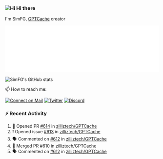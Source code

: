 ### <img src='https://qpluspicture.oss-cn-beijing.aliyuncs.com/6LjjQA/Hi.gif' alt='Hi' width="24"/> Hi there

I'm SimFG, [GPTCache](https://github.com/zilliztech/GPTCache) creator

![Metrics 👋](/metrics.plugin.followup.user.svg)

![SimFG's GitHub stats](https://github-readme-stats.vercel.app/api?username=SimFG&show_icons=true&theme=radical&count_private=true)

📫 How to reach me:

[![Connect on Mail](https://img.shields.io/badge/Ask%20me-anything-1abc9c.svg)](mailto:1142838399@qq.com)
[![Twitter](https://img.shields.io/twitter/follow/FogSim?style=social)](https://twitter.com/FogSim)
[![Discord](https://img.shields.io/discord/1092648432495251507?label=Discord&logo=discord)](https://discord.gg/Q8C6WEjSWV)

### :zap: Recent Activity

<!--START_SECTION:activity-->
1. 💪 Opened PR [#614](https://github.com/zilliztech/GPTCache/pull/614) in [zilliztech/GPTCache](https://github.com/zilliztech/GPTCache)
2. ❗️ Opened issue [#613](https://github.com/zilliztech/GPTCache/issues/613) in [zilliztech/GPTCache](https://github.com/zilliztech/GPTCache)
3. 🗣 Commented on [#612](https://github.com/zilliztech/GPTCache/issues/612) in [zilliztech/GPTCache](https://github.com/zilliztech/GPTCache)
4. 🎉 Merged PR [#610](https://github.com/zilliztech/GPTCache/pull/610) in [zilliztech/GPTCache](https://github.com/zilliztech/GPTCache)
5. 🗣 Commented on [#612](https://github.com/zilliztech/GPTCache/issues/612) in [zilliztech/GPTCache](https://github.com/zilliztech/GPTCache)
<!--END_SECTION:activity-->

